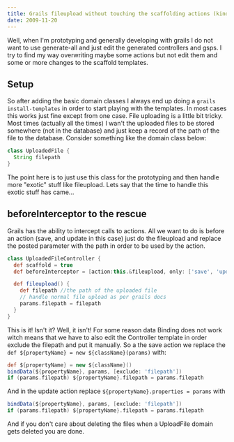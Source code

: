 ```yaml
---
title: Grails fileupload without touching the scaffolding actions (kinda)
date: 2009-11-20
---
```


Well, when I'm prototyping and generally developing with grails I do not want to use generate-all and just edit the generated controllers and gsps. I try to find my way overwriting maybe some actions but not edit them and some or more changes to the scaffold templates.

## Setup

So after adding the basic domain classes I always end up doing a `grails install-templates` in order to start playing with the templates. In most cases this works just fine except from one case. File uploading is a little bit tricky. Most times (actually all the times) I wan't the uploaded files to be stored somewhere (not in the database) and just keep a record of the path of the file to the database. Consider something like the domain class below:

```groovy
class UploadedFile {
  String filepath
}
```

The point here is to just use this class for the prototyping and then handle more "exotic" stuff like fileupload. Lets say that the time to handle this exotic stuff has came...

## beforeInterceptor to the rescue

Grails has the ability to intercept calls to actions. All we want to do is before an action (save, and update in this case) just do the fileupload and replace the posted parameter with the path in order to be used by the action.

```groovy
class UploadedFileController {
  def scaffold = true
  def beforeInterceptor = [action:this.&fileupload, only: ['save', 'update']]

  def fileupload() {
    def filepath //the path of the uploaded file
    // handle normal file upload as per grails docs
    params.filepath = filepath
  }
}
```

This is it! Isn't it? Well, it isn't! For some reason data Binding does not work witch means that we have to also edit the Controller template in order exclude the filepath and put it manually. So a the save action we replace the `def ${propertyName} = new ${className}(params)` with:

```groovy
def ${propertyName} = new ${className}()
bindData(${propertyName}, params, [exclude: 'filepath'])
if (params.filepath) ${propertyName}.filepath = params.filepath
```

And in the update action replace `${propertyName}.properties = params` with

```groovy
bindData(${propertyName}, params, [exclude: 'filepath'])
if (params.filepath) ${propertyName}.filepath = params.filepath
```

And if you don't care about deleting the files when a UploadFile domain gets deleted you are done.

